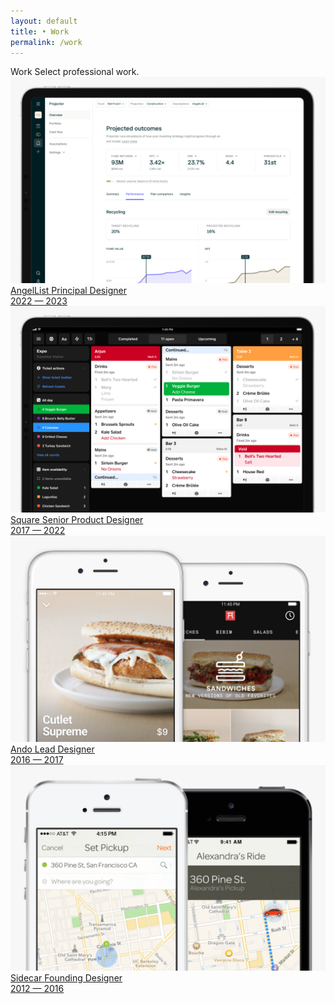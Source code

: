 ```yaml
---
layout: default 
title: • Work
permalink: /work
---
```


<section class="mb-24">
  <div class="col-8">
    <span class="title">Work</span>
    <span class="subtitle">Select professional work.</span>
  </div>
</section>

<section>
  <div class="col-8 gap-12">
    <a href="/work/angellist" class="mb-24">
      <img src="/img/work/angellist.jpg" loading="lazy">
      <span class="title color-al">AngelList</span>
      <span class="subtitle color-al">Principal Designer<br>2022 — 2023</span>
    </a>
    <a href="/work/square" class="mb-24">
      <img src="/img/work/block.jpg" loading="lazy">
      <span class="title color-sq">Square</span>
      <span class="subtitle color-sq">Senior Product Designer<br>2017 — 2022</span>
    </a>
    <a href="/work/ando" class="mb-24">
      <img src="/img/work/ando.jpg" loading="lazy">
      <span class="title color-ando">Ando</span>
      <span class="subtitle color-ando">Lead Designer<br>2016 — 2017</span>
    </a>
    <a href="/work/sidecar">
      <img src="/img/work/sidecar.jpg" loading="lazy">
      <span class="title color-sidecar">Sidecar</span>
      <span class="subtitle color-sidecar">Founding Designer<br>2012 — 2016</span>
    </a>
  </div>
</section>